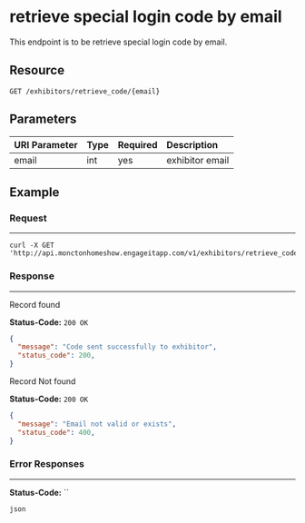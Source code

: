 # retrieve special login code by email

This endpoint is to be retrieve special login code by email.

## Resource

```
GET /exhibitors/retrieve_code/{email}
```

## Parameters

URI Parameter | Type | Required | Description
:------------ | :--- | :------- | :----------
email         | int  | yes      | exhibitor email

## Example

### Request

--------------------------------------------------------------------------------

```curl
curl -X GET 'http://api.monctonhomeshow.engageitapp.com/v1/exhibitors/retrieve_code/hasanmehdi89@gmail.com'
```

### Response

--------------------------------------------------------------------------------
Record found

**Status-Code:** `200 OK`

```json
{
  "message": "Code sent successfully to exhibitor",
  "status_code": 200,
}
```

Record Not found

**Status-Code:** `200 OK`

```json
{
  "message": "Email not valid or exists",
  "status_code": 400,
}
```
### Error Responses

--------------------------------------------------------------------------------

**Status-Code:** ``

`json`
